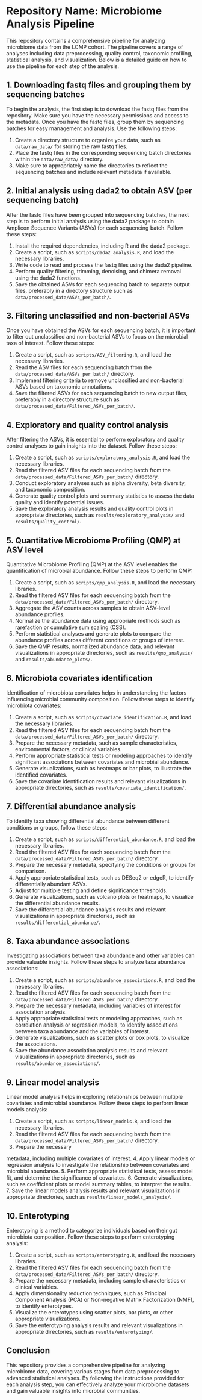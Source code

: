 # Repository Name: Microbiome Analysis Pipeline

This repository contains a comprehensive pipeline for analyzing microbiome data from the LCMP cohort. The pipeline covers a range of analyses including data preprocessing, quality control, taxonomic profiling, statistical analysis, and visualization. Below is a detailed guide on how to use the pipeline for each step of the analysis.

## 1. Downloading fastq files and grouping them by sequencing batches

To begin the analysis, the first step is to download the fastq files from the repository. Make sure you have the necessary permissions and access to the metadata. Once you have the fastq files, group them by sequencing batches for easy management and analysis. Use the following steps:

1. Create a directory structure to organize your data, such as `data/raw_data/` for storing the raw fastq files.
2. Place the fastq files in the corresponding sequencing batch directories within the `data/raw_data/` directory.
3. Make sure to appropriately name the directories to reflect the sequencing batches and include relevant metadata if available.

## 2. Initial analysis using dada2 to obtain ASV (per sequencing batch)

After the fastq files have been grouped into sequencing batches, the next step is to perform initial analysis using the dada2 package to obtain Amplicon Sequence Variants (ASVs) for each sequencing batch. Follow these steps:

1. Install the required dependencies, including R and the dada2 package.
2. Create a script, such as `scripts/dada2_analysis.R`, and load the necessary libraries.
3. Write code to read and process the fastq files using the dada2 pipeline.
4. Perform quality filtering, trimming, denoising, and chimera removal using the dada2 functions.
5. Save the obtained ASVs for each sequencing batch to separate output files, preferably in a directory structure such as `data/processed_data/ASVs_per_batch/`.

## 3. Filtering unclassified and non-bacterial ASVs

Once you have obtained the ASVs for each sequencing batch, it is important to filter out unclassified and non-bacterial ASVs to focus on the microbial taxa of interest. Follow these steps:

1. Create a script, such as `scripts/ASV_filtering.R`, and load the necessary libraries.
2. Read the ASV files for each sequencing batch from the `data/processed_data/ASVs_per_batch/` directory.
3. Implement filtering criteria to remove unclassified and non-bacterial ASVs based on taxonomic annotations.
4. Save the filtered ASVs for each sequencing batch to new output files, preferably in a directory structure such as `data/processed_data/Filtered_ASVs_per_batch/`.

## 4. Exploratory and quality control analysis

After filtering the ASVs, it is essential to perform exploratory and quality control analyses to gain insights into the dataset. Follow these steps:

1. Create a script, such as `scripts/exploratory_analysis.R`, and load the necessary libraries.
2. Read the filtered ASV files for each sequencing batch from the `data/processed_data/Filtered_ASVs_per_batch/` directory.
3. Conduct exploratory analyses such as alpha diversity, beta diversity, and taxonomic composition.
4. Generate quality control plots and summary statistics to assess the data quality and identify potential issues.
5. Save the exploratory analysis results and quality control plots in appropriate directories, such as `results/exploratory_analysis/` and `results/quality_control/`.

## 5. Quantitative Microbiome Profiling (QMP) at ASV level

Quantitative Microbiome Profiling (QMP) at the ASV level enables the quantification of microbial abundance. Follow these steps to perform QMP:

1. Create a script, such as `scripts/qmp_analysis.R`, and load the necessary libraries.
2. Read the filtered ASV files for each sequencing batch from the `data/processed_data/Filtered_ASVs_per_batch/` directory.
3. Aggregate the ASV counts across samples to obtain ASV-level abundance profiles.
4. Normalize the abundance data using appropriate methods such as rarefaction or cumulative sum scaling (CSS).
5. Perform statistical analyses and generate plots to compare the abundance profiles across different conditions or groups of interest.
6. Save the QMP results, normalized abundance data, and relevant visualizations in appropriate directories, such as `results/qmp_analysis/` and `results/abundance_plots/`.

## 6. Microbiota covariates identification

Identification of microbiota covariates helps in understanding the factors influencing microbial community composition. Follow these steps to identify microbiota covariates:

1. Create a script, such as `scripts/covariate_identification.R`, and load the necessary libraries.
2. Read the filtered ASV files for each sequencing batch from the `data/processed_data/Filtered_ASVs_per_batch/` directory.
3. Prepare the necessary metadata, such as sample characteristics, environmental factors, or clinical variables.
4. Perform appropriate statistical tests or modeling approaches to identify significant associations between covariates and microbial abundance.
5. Generate visualizations, such as heatmaps or bar plots, to illustrate the identified covariates.
6. Save the covariate identification results and relevant visualizations in appropriate directories, such as `results/covariate_identification/`.

## 7. Differential abundance analysis

To identify taxa showing differential abundance between different conditions or groups, follow these steps:

1. Create a script, such as `scripts/differential_abundance.R`, and load the necessary libraries.
2. Read the filtered ASV files for each sequencing batch from the `data/processed_data/Filtered_ASVs_per_batch/` directory.
3. Prepare the necessary metadata, specifying the conditions or groups for comparison.
4. Apply appropriate statistical tests, such as DESeq2 or edgeR, to identify differentially abundant ASVs.
5. Adjust for multiple testing and define significance thresholds.
6. Generate visualizations, such as volcano plots or heatmaps, to visualize the differential abundance results.
7. Save the differential abundance analysis results and relevant visualizations in appropriate directories, such as `results/differential_abundance/`.

## 8. Taxa abundance associations

Investigating associations between taxa abundance and other variables can provide valuable insights. Follow these steps to analyze taxa abundance associations:

1. Create a script, such as `scripts/abundance_associations.R`, and load the necessary libraries.
2. Read the filtered ASV files for each sequencing batch from the `data/processed_data/Filtered_ASVs_per_batch/` directory.
3. Prepare the necessary metadata, including variables of interest for association analysis.
4. Apply appropriate statistical tests or modeling approaches, such as correlation analysis or regression models, to identify associations between taxa abundance and the variables of interest.
5. Generate visualizations, such as scatter plots or box plots, to visualize the associations.
6. Save the abundance association analysis results and relevant visualizations in appropriate directories, such as `results/abundance_associations/`.

## 9. Linear model analysis

Linear model analysis helps in exploring relationships between multiple covariates and microbial abundance. Follow these steps to perform linear models analysis:

1. Create a script, such as `scripts/linear_models.R`, and load the necessary libraries.
2. Read the filtered ASV files for each sequencing batch from the `data/processed_data/Filtered_ASVs_per_batch/` directory.
3. Prepare the necessary

 metadata, including multiple covariates of interest.
4. Apply linear models or regression analysis to investigate the relationship between covariates and microbial abundance.
5. Perform appropriate statistical tests, assess model fit, and determine the significance of covariates.
6. Generate visualizations, such as coefficient plots or model summary tables, to interpret the results.
7. Save the linear models analysis results and relevant visualizations in appropriate directories, such as `results/linear_models_analysis/`.

## 10. Enterotyping

Enterotyping is a method to categorize individuals based on their gut microbiota composition. Follow these steps to perform enterotyping analysis:

1. Create a script, such as `scripts/enterotyping.R`, and load the necessary libraries.
2. Read the filtered ASV files for each sequencing batch from the `data/processed_data/Filtered_ASVs_per_batch/` directory.
3. Prepare the necessary metadata, including sample characteristics or clinical variables.
4. Apply dimensionality reduction techniques, such as Principal Component Analysis (PCA) or Non-negative Matrix Factorization (NMF), to identify enterotypes.
5. Visualize the enterotypes using scatter plots, bar plots, or other appropriate visualizations.
6. Save the enterotyping analysis results and relevant visualizations in appropriate directories, such as `results/enterotyping/`.

## Conclusion

This repository provides a comprehensive pipeline for analyzing microbiome data, covering various stages from data preprocessing to advanced statistical analyses. By following the instructions provided for each analysis step, you can effectively analyze your microbiome datasets and gain valuable insights into microbial communities.
